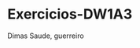 # Exercicios-DW1A3
<!DOCTYPE html>
<html>
<head>
    Dimas
    <title> Dimas, primeiro </title>
</head>
<body>
   Saude, guerreiro
</body>
</html>
